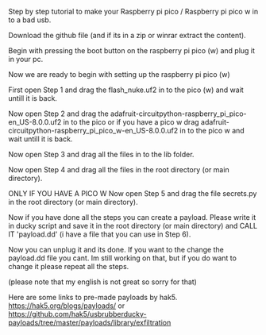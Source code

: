 Step by step tutorial to make your Raspberry pi pico / Raspberry pi pico w in to a bad usb.

Download the github file (and if its in a zip or winrar extract the content).

Begin with pressing the boot button on the raspberry pi pico (w) and plug it in your pc.

Now we are ready to begin with setting up the raspberry pi pico (w)

First open Step 1 and drag the flash_nuke.uf2 in to the pico (w) and wait untill it is back.

Now open Step 2 and drag the adafruit-circuitpython-raspberry_pi_pico-en_US-8.0.0.uf2 in to the pico or if you have a pico w drag adafruit-circuitpython-raspberry_pi_pico_w-en_US-8.0.0.uf2 in to the pico w and wait untill it is back.

Now open Step 3 and drag all the files in to the lib folder.

Now open Step 4 and drag all the files in the root directory (or main directory).

ONLY IF YOU HAVE A PICO W
Now open Step 5 and drag the file secrets.py in the root directory (or main directory).

Now if you have done all the steps you can create a payload.
Please write it in ducky script and save it in the root directory (or main directory) and CALL IT 'payload.dd' (i have a file that you can use in Step 6).

Now you can unplug it and its done. 
If you want to the change the payload.dd file you cant. Im still working on that, but if you do want to change it please repeat all the steps.

(please note that my english is not great so sorry for that)

Here are some links to pre-made payloads by hak5.
https://hak5.org/blogs/payloads/ or
https://github.com/hak5/usbrubberducky-payloads/tree/master/payloads/library/exfiltration
